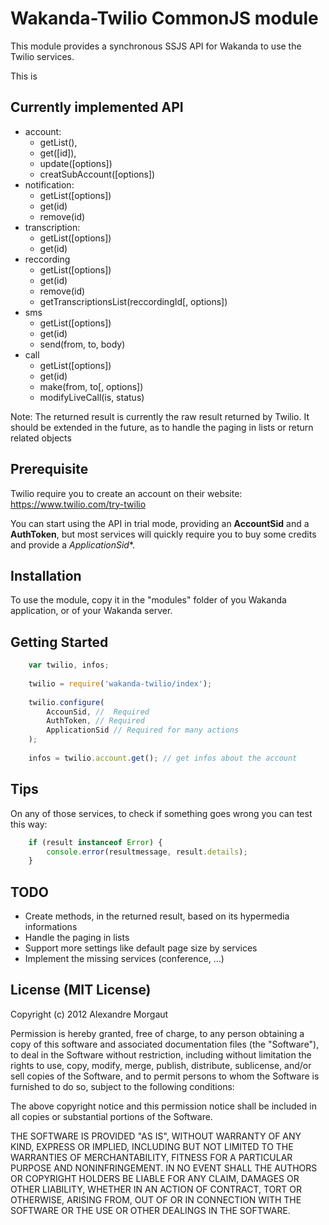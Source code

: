 # Wakanda-Twilio CommonJS module #This module provides a synchronous SSJS API for Wakanda to use the Twilio services.This is ## Currently implemented API ##* account:	* getList(), 	* get([id]), 	* update([options])	* creatSubAccount([options])* notification: 	* getList([options])	* get(id)	* remove(id)* transcription: 	* getList([options])	* get(id)* reccording	* getList([options])	* get(id)	* remove(id)	* getTranscriptionsList(reccordingId[, options])* sms	* getList([options])	* get(id)	* send(from, to, body)* call	* getList([options])	* get(id)	* make(from, to[, options])	* modifyLiveCall(is, status)Note: The returned result is currently the raw result returned by Twilio. It should be extended in the future, as to handle the paging in lists or return related objects## Prerequisite ##Twilio require you to create an account on their website: https://www.twilio.com/try-twilioYou can start using the API in trial mode, providing an **AccountSid** and a **AuthToken**, but most services will quickly require you to buy some credits and provide a *ApplicationSid**.## Installation ##To use the module, copy it in the "modules" folder of you Wakanda application, or of your Wakanda server.## Getting Started ##```javascript    var twilio, infos;        twilio = require('wakanda-twilio/index');        twilio.configure(    	AccounSid, //  Required    	AuthToken, // Required    	ApplicationSid // Required for many actions    );        infos = twilio.account.get(); // get infos about the account```## Tips ##On any of those services, to check if something goes wrong you can test this way:```javascript    if (result instanceof Error) {    	console.error(resultmessage, result.details);    }```## TODO ##* Create methods, in the returned result, based on its hypermedia informations* Handle the paging in lists* Support more settings like default page size by services* Implement the missing services (conference, ...)## License (MIT License) ##Copyright (c) 2012 Alexandre MorgautPermission is hereby granted, free of charge, to any person obtaining a copyof this software and associated documentation files (the "Software"), to dealin the Software without restriction, including without limitation the rightsto use, copy, modify, merge, publish, distribute, sublicense, and/or sellcopies of the Software, and to permit persons to whom the Software isfurnished to do so, subject to the following conditions:The above copyright notice and this permission notice shall be included inall copies or substantial portions of the Software.THE SOFTWARE IS PROVIDED "AS IS", WITHOUT WARRANTY OF ANY KIND, EXPRESS ORIMPLIED, INCLUDING BUT NOT LIMITED TO THE WARRANTIES OF MERCHANTABILITY,FITNESS FOR A PARTICULAR PURPOSE AND NONINFRINGEMENT. IN NO EVENT SHALL THEAUTHORS OR COPYRIGHT HOLDERS BE LIABLE FOR ANY CLAIM, DAMAGES OR OTHERLIABILITY, WHETHER IN AN ACTION OF CONTRACT, TORT OR OTHERWISE, ARISING FROM,OUT OF OR IN CONNECTION WITH THE SOFTWARE OR THE USE OR OTHER DEALINGS INTHE SOFTWARE.